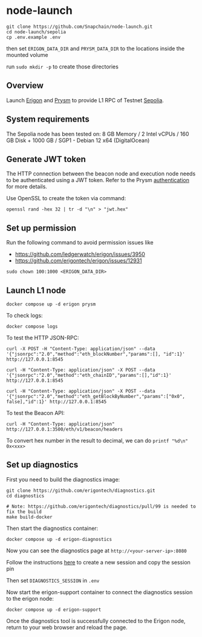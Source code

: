 # node-launch

```
git clone https://github.com/Snapchain/node-launch.git
cd node-launch/sepolia
cp .env.example .env
```

then set `ERIGON_DATA_DIR` and `PRYSM_DATA_DIR` to the locations inside the mounted volume

run `sudo mkdir -p` to create those directories

## Overview

Launch [Erigon](https://github.com/ledgerwatch/erigon) and [Prysm](https://github.com/prysmaticlabs/prysm) to provide L1 RPC of Testnet [Sepolia](https://sepolia.etherscan.io/).

## System requirements

The Sepolia node has been tested on: 8 GB Memory / 2 Intel vCPUs / 160 GB Disk + 1000 GB / SGP1 - Debian 12 x64 (DigitalOcean)

## Generate JWT token

The HTTP connection between the beacon node and execution node needs to be authenticated using a JWT token. Refer to the Prysm [authentication](https://docs.prylabs.network/docs/execution-node/authentication) for more details.

Use OpenSSL to create the token via command:

```
openssl rand -hex 32 | tr -d "\n" > "jwt.hex"
```

## Set up permission

Run the following command to avoid permission issues like
- https://github.com/ledgerwatch/erigon/issues/3950
- https://github.com/erigontech/erigon/issues/12931

```
sudo chown 100:1000 <ERIGON_DATA_DIR>
```

## Launch L1 node

```
docker compose up -d erigon prysm
```

To check logs:

```
docker compose logs
```

To test the HTTP JSON-RPC:

```
curl -X POST -H "Content-Type: application/json" --data '{"jsonrpc":"2.0","method":"eth_blockNumber","params":[], "id":1}' http://127.0.0.1:8545
```

```
curl -H "Content-Type: application/json" -X POST --data '{"jsonrpc":"2.0","method":"eth_chainID","params":[],"id":1}' http://127.0.0.1:8545
```

```
curl -H "Content-Type: application/json" -X POST --data '{"jsonrpc":"2.0","method":"eth_getBlockByNumber","params":["0x0", false],"id":1}' http://127.0.0.1:8545
```

To test the Beacon API:
```
curl -H "Content-Type: application/json" http://127.0.0.1:3500/eth/v1/beacon/headers
```

To convert hex number in the result to decimal, we can do `printf "%d\n" 0x<xxx>`

## Set up diagnostics

First you need to build the diagnostics image:

```
git clone https://github.com/erigontech/diagnostics.git
cd diagnostics

# Note: https://github.com/erigontech/diagnostics/pull/99 is needed to fix the build
make build-docker
```

Then start the diagnostics container:

```
docker compose up -d erigon-diagnostics
```

Now you can see the diagnostics page at `http://<your-server-ip>:8080`

Follow the instructions [here](https://erigon.gitbook.io/erigon/diagnostic-tool/setup#id-3.-create-a-new-session-in-the-diagnostic-tool) to create a new session and copy the session pin

Then set `DIAGNOSTICS_SESSION` in `.env`

Now start the erigon-support container to connect the diagnostics session to the erigon node:

```
docker compose up -d erigon-support
```

Once the diagnostics tool is successfully connected to the Erigon node, return to your web browser and reload the page. 
